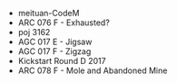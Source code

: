 * meituan-CodeM
* ARC 076 F - Exhausted?
* poj 3162
* AGC 017 E - Jigsaw
* AGC 017 F - Zigzag
* Kickstart Round D 2017
* ARC 078 F - Mole and Abandoned Mine